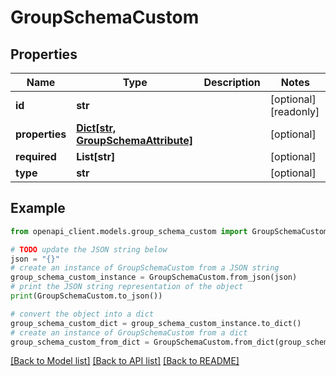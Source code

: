 # GroupSchemaCustom


## Properties

Name | Type | Description | Notes
------------ | ------------- | ------------- | -------------
**id** | **str** |  | [optional] [readonly] 
**properties** | [**Dict[str, GroupSchemaAttribute]**](GroupSchemaAttribute.md) |  | [optional] 
**required** | **List[str]** |  | [optional] 
**type** | **str** |  | [optional] 

## Example

```python
from openapi_client.models.group_schema_custom import GroupSchemaCustom

# TODO update the JSON string below
json = "{}"
# create an instance of GroupSchemaCustom from a JSON string
group_schema_custom_instance = GroupSchemaCustom.from_json(json)
# print the JSON string representation of the object
print(GroupSchemaCustom.to_json())

# convert the object into a dict
group_schema_custom_dict = group_schema_custom_instance.to_dict()
# create an instance of GroupSchemaCustom from a dict
group_schema_custom_from_dict = GroupSchemaCustom.from_dict(group_schema_custom_dict)
```
[[Back to Model list]](../README.md#documentation-for-models) [[Back to API list]](../README.md#documentation-for-api-endpoints) [[Back to README]](../README.md)


